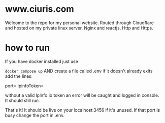 <h1>www.ciuris.com</h1>
Welcome to the repo for my personal website.
Routed through Cloudflare and hosted on my private linux server. Nginx and reactjs.
Http and Https.

<h1>how to run</h1>
If you have docker installed just use

``docker compose up`` AND create a file called .env if it doesn't already exits
add the lines:

port=
ipinfoToken=

without a valid IpInfo.io token an error will be caught and logged in console. It should still run.

That's it! It should be live on your localhost:3456 if it's unused. If that port is busy change the port in .env.